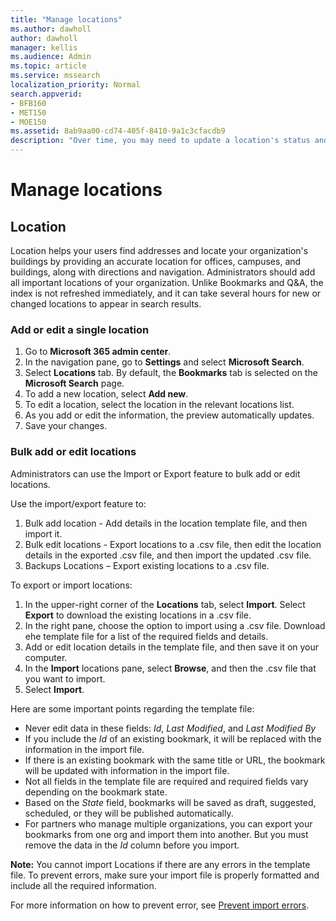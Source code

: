 ```yaml
---
title: "Manage locations"
ms.author: dawholl
author: dawholl
manager: kellis
ms.audience: Admin
ms.topic: article
ms.service: mssearch
localization_priority: Normal
search.appverid:
- BFB160
- MET150
- MOE150
ms.assetid: 8ab9aa00-cd74-405f-8410-9a1c3cfacdb9
description: "Over time, you may need to update a location's status and content to keep it relevant."
---
```


# Manage locations

## Location
Location helps your users find addresses and locate your organization's buildings by providing an accurate location for offices, campuses, and buildings, along with directions and navigation. Administrators should add all important locations of your organization. Unlike Bookmarks and Q&A, the index is not refreshed immediately, and it can take several hours for new or changed locations to appear in search results.

### Add or edit a single location
1. Go to **Microsoft 365 admin center**.
1. In the navigation pane, go to **Settings** and select **Microsoft Search**.
1. Select **Locations** tab. By default, the **Bookmarks** tab is selected on the **Microsoft Search** page.
1. To add a new location, select **Add new**.
1. To edit a location, select the location in the relevant locations list.
1. As you add or edit the information, the preview automatically updates.
1. Save your changes.

### Bulk add or edit locations
Administrators can use the Import or Export feature to bulk add or edit locations. 

Use the import/export feature to:
1. Bulk add location - Add details in the location template file, and then import it. 
1. Bulk edit locations - Export locations to a .csv file, then edit the location details in the exported .csv file, and then import the updated .csv file.
1. Backups Locations – Export existing locations to a .csv file.

To export or import locations:
1. In the upper-right corner of the **Locations** tab, select **Import**.
Select **Export** to download the existing locations in a .csv file.
1. In the right pane, choose the option to import using a .csv file. 
Download ehe template file for a list of the required fields and details.
1. Add or edit location details in the template file, and then save it on your computer. 
1. In the **Import** locations pane, select **Browse**, and then the .csv file that you want to import.
1. Select **Import**.

Here are some important points regarding the template file:
- Never edit data in these fields: *Id*, *Last Modified*, and *Last Modified By*
- If you include the *Id* of an existing bookmark, it will be replaced with the information in the import file.
- If there is an existing bookmark with the same title or URL, the bookmark will be updated with information in the import file.
- Not all fields in the template file are required and required fields vary depending on the bookmark state.
- Based on the *State* field, bookmarks will be saved as draft, suggested, scheduled, or they will be published automatically.
- For partners who manage multiple organizations, you can export your bookmarks from one org and import them into another. But you must remove the data in the *Id* column before you import.

**Note:** You cannot import Locations if there are any errors in the template file. To prevent errors, make sure your import file is properly formatted and include all the required information. 

For more information on how to prevent error, see [Prevent import errors](manage-bookmarks.md#prevent-import-errors).
